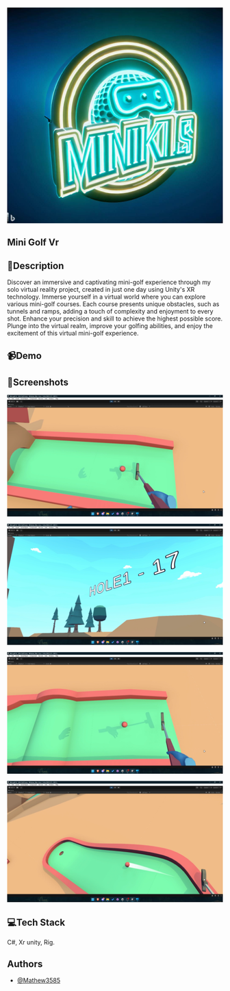 
![Logo](https://github.com/Mathew3585/Mini-golf-Vr/blob/main/ScreenShoot/_9a4f0e4d-1571-45e4-9aa0-4d2e90b4b1cd.jpg?raw=true)


## Mini Golf Vr



## 📜Description

Discover an immersive and captivating mini-golf experience through my solo virtual reality project, created in just one day using Unity's XR technology. Immerse yourself in a virtual world where you can explore various mini-golf courses. Each course presents unique obstacles, such as tunnels and ramps, adding a touch of complexity and enjoyment to every shot. Enhance your precision and skill to achieve the highest possible score. Plunge into the virtual realm, improve your golfing abilities, and enjoy the excitement of this virtual mini-golf experience.
## 📹Demo




## 📸Screenshots

![Idle Screen](https://github.com/Mathew3585/Mini-golf-Vr/blob/main/ScreenShoot/2023-05-19%2017-11-10.00_00_00_00.Still002.png?raw=true)

![Menu](https://github.com/Mathew3585/Mini-golf-Vr/blob/main/ScreenShoot/2023-05-19%2017-11-10.00_00_13_35.Still004.png?raw=true)

![g1](https://github.com/Mathew3585/Mini-golf-Vr/blob/main/ScreenShoot/2023-05-19%2017-11-10.00_00_16_57.Still001.png?raw=true)

![g2](https://github.com/Mathew3585/Mini-golf-Vr/blob/main/ScreenShoot/2023-05-19%2017-11-10.00_00_52_18.Still003.png?raw=true)



## 💻Tech Stack

C#, Xr unity, Rig.

## Authors

- [@Mathew3585](https://www.github.com/Mathew3585)

